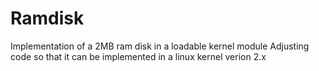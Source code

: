# Ramdisk
Implementation of a 2MB ram disk in a loadable kernel module
Adjusting code so that it can be implemented in a linux kernel verion 2.x
